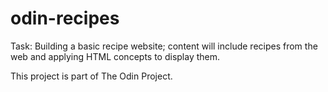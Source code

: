 # odin-recipes
Task: Building a basic recipe website; content will include recipes from the web and applying HTML concepts to display them.

This project is part of The Odin Project.